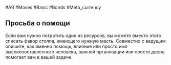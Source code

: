 #AR  #Moves #Basic #Bonds #Meta_currency 

## Просьба о помощи  
Если вам нужно потратить один из ресурсов, вы можете вместо этого списать фавор столпа, имеющего нужную масть. Совместно с ведущим опишите,  как именно помощь, влияние или просто имя высокопоставленного человека, важной организации  или просто двора помогает вам в вашей задаче.